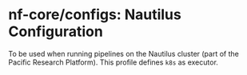 # nf-core/configs: Nautilus Configuration

To be used when running pipelines on the Nautilus cluster (part of the Pacific Research Platform). This profile defines `k8s` as executor.
